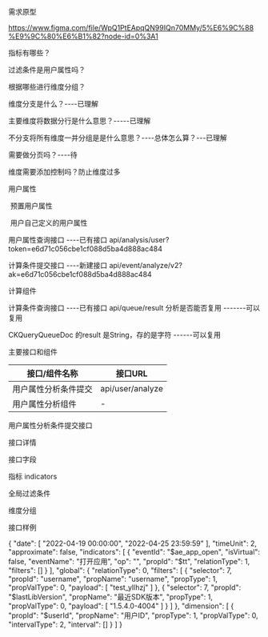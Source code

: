 需求原型

https://www.figma.com/file/WpQ1PtEApqQN99IQn70MMy/5%E6%9C%88%E9%9C%80%E6%B1%82?node-id=0%3A1

指标有哪些？

过滤条件是用户属性吗？

根据哪些进行维度分组？



维度分支是什么？----已理解

主要维度将数据分行是什么意思？-----已理解

不分支将所有维度一并分组是是什么意思？----总体怎么算？---已理解

需要做分页吗？----待

维度需要添加控制吗？防止维度过多







用户属性

​	预置用户属性

​	用户自己定义的用户属性



用户属性查询接口   ----已有接口 api/analysis/user?token=e6d71c056cbe1cf088d5ba4d888ac484

计算条件提交接口   ----新建接口  api/event/analyze/v2?ak=e6d71c056cbe1cf088d5ba4d888ac484

计算组件

计算条件查询接口    ----已有接口 api/queue/result  分析是否能否复用   -------可以复用

CKQueryQueueDoc 的result 是String，存的是字符 ------可以复用



主要接口和组件

| 接口/组件名称        | 接口URL          |
| -------------------- | ---------------- |
| 用户属性分析条件提交 | api/user/analyze |
| 用户属性分析组件     | -                |



用户属性分析条件提交接口

接口详情

接口字段

指标	indicators

全局过滤条件	

维度分组

接口样例

{
    "date": [
        "2022-04-19 00:00:00",
        "2022-04-25 23:59:59"
    ],
    "timeUnit": 2,
    "approximate": false,
    "indicators": [
        {
            "eventId": "\$ae_app_open",
            "isVirtual": false,
            "eventName": "打开应用",
            "op": "",
            "propId": "\$tt",
            "relationType": 1,
            "filters": []
        }
    ],
    "global": {
        "relationType": 0,
        "filters": [
            {
                "selector": 7,
                "propId": "username",
                "propName": "username",
                "propType": 1,
                "propValType": 0,
                "payload": [
                    "test_yllhzj"
                ]
            },
            {
                "selector": 7,
                "propId": "\$lastLibVersion",
                "propName": "最近SDK版本",
                "propType": 1,
                "propValType": 0,
                "payload": [
                    "1.5.4.0-4004"
                ]
            }
        ]
    },
    "dimension": [
        {
            "propId": "$userId",
            "propName": "用户ID",
            "propType": 1,
            "propValType": 0,
            "intervalType": 2,
            "interval": []
        }
    ]
}

